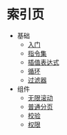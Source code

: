 # 索引页
- 基础
  - [入门](https://gaiyinaizhi.github.io/walkvm/basic/index)
  - [指令集](https://gaiyinaizhi.github.io/walkvm/basic/directives)
  - [插值表达式](https://gaiyinaizhi.github.io/walkvm/basic/expr)
  - [循环](https://gaiyinaizhi.github.io/walkvm/basic/for)
  - [过滤器](https://gaiyinaizhi.github.io/walkvm/basic/filter)
- 组件
  - [无限滚动](https://gaiyinaizhi.github.io/walkvm/components/infinity-scroll)
  - [普通分页](https://gaiyinaizhi.github.io/walkvm/components/pagination)
  - [校验](https://gaiyinaizhi.github.io/walkvm/components/validation)
  - [权限](https://gaiyinaizhi.github.io/walkvm/components/rights)
  
